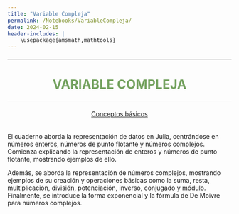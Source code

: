 ```yaml
---
title: "Variable Compleja"
permalink: /Notebooks/VariableCompleja/
date: 2024-02-15
header-includes: |
    \usepackage{amsmath,mathtools}
---
```


<script
  src="https://cdn.mathjax.org/mathjax/latest/MathJax.js?config=TeX-AMS-MML_HTMLorMML"
  type="text/javascript">
</script>

<html>
<head>
    <style>
        /* Estilos para centrar y cambiar el color del texto */
        h1 {
            text-align: center; /* Centra el texto horizontalmente */
            color: rgba(72, 133, 45, 0.76); /* Cambia el color del texto a verde */
        }
    </style>
</head>
<body>

<style>

    .container {
      max-width: 800px;
      margin: 20px auto;
      overflow: hidden;
    }

    .person {
      display: flex;
      margin-bottom: 20px;
      justify-content: space-between;
      align-items: center;
      flex-wrap: wrap;
    }

    .person img {
      max-width: 200px;
      max-height: 200px;
      border-radius: 50%;
      margin-right: 20px;
      margin-left: 20px;
    }

    .person .info {
      flex: 1;
      text-align: left;
    }

    .person:nth-child(even) {
      flex-direction: row-reverse;
    }

    h2 {
      text-align: center;
      color: #333;
    }

    hr {
            border: none; /* Elimina el borde */
            height: 1px; /* Altura de la línea */
            background-color: #CCCCCC; /* Color de la línea */
            margin: 20px 0; /* Margen superior e inferior */
        }
  </style>

<hr>

<h1>VARIABLE COMPLEJA</h1>

<hr>

</body>
</html>

<div class="button-container">
  <a href="https://labmatecc.github.io/Notebooks/VariableCompleja/Conceptosbasicos/" class="button">Conceptos básicos</a>
</div>

  <div class="container">
    <div class="person">
      <div class="info">
        <p>El cuaderno aborda la representación de datos en Julia, centrándose en números enteros, números de punto flotante y números complejos. Comienza explicando la representación de enteros y números de punto flotante, mostrando ejemplos de ello.</p>
        <p>Además, se aborda la representación de números complejos, mostrando ejemplos de su creación y operaciones básicas como la suma, resta, multiplicación, división, potenciación, inverso, conjugado y módulo. Finalmente, se introduce la forma exponencial y la fórmula de De Moivre para números complejos. </p>
      </div>
    </div>
  </div>

  <html>
<head>
    <style>
        .button-container {
            text-align: center; /* Centra el contenido horizontalmente */
        }

        .button {
            display: inline-block;
            padding: 10px 20px;
            border-radius: 20px; /* Esto hace que el botón tenga forma de pastilla */
            background-color: rgba(72, 133, 45, 0.76); /* Cambia el color del botón a verde */
            color: white; /* Cambia el color del texto a blanco */
            text-decoration: none; /* Elimina el subrayado predeterminado en los enlaces */
            font-size: 16px; /* Cambia el tamaño del texto */
            font-weight: bold; /* Hace que el texto sea más audaz */
            border: none; /* Elimina el borde del botón */
        }
    </style>
</head>
<body>

<hr>

<div class="button-container">
  <a href="https://labmatecc.github.io/Notebooks/VariableCompleja/FuncionesComplejas/" class="button">Funciones Complejas</a>
</div>

  <div class="container">
    <div class="person">
      <div class="info">
        <p>Este cuaderno explora la visualización de funciones complejas utilizando técnicas como Domain Coloring. Se explica cómo representar funciones complejas, como \( \sin(z) \) y \( \frac{1}{\sqrt{z}} \), y cómo obtener y visualizar sus partes real e imaginaria, así como el módulo y el argumento de las funciones. Se incluyen ejemplos prácticos de graficación en espacios tridimensionales, mostrando el uso de la función \texttt{zplot} para crear visualizaciones en el plano complejo, y se destaca la importancia de estas técnicas para identificar características clave como ceros y polos en las funciones complejas. </p>
      </div>
    </div>
  </div>

<hr>